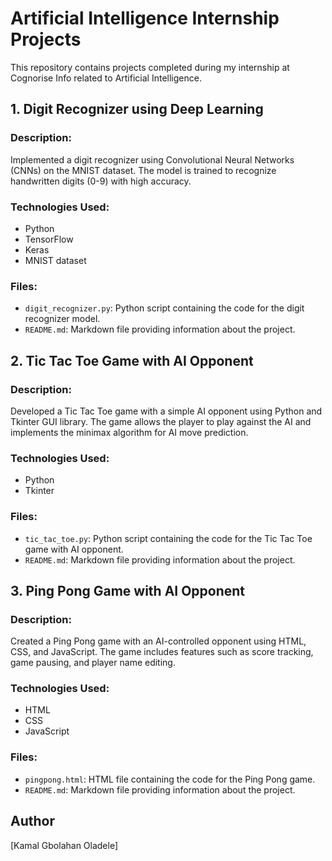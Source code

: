 # Artificial Intelligence Internship Projects

This repository contains projects completed during my internship at Cognorise Info related to Artificial Intelligence.

## 1. Digit Recognizer using Deep Learning

### Description:
Implemented a digit recognizer using Convolutional Neural Networks (CNNs) on the MNIST dataset. The model is trained to recognize handwritten digits (0-9) with high accuracy.

### Technologies Used:
- Python
- TensorFlow
- Keras
- MNIST dataset

### Files:
- `digit_recognizer.py`: Python script containing the code for the digit recognizer model.
- `README.md`: Markdown file providing information about the project.

## 2. Tic Tac Toe Game with AI Opponent

### Description:
Developed a Tic Tac Toe game with a simple AI opponent using Python and Tkinter GUI library. The game allows the player to play against the AI and implements the minimax algorithm for AI move prediction.

### Technologies Used:
- Python
- Tkinter

### Files:
- `tic_tac_toe.py`: Python script containing the code for the Tic Tac Toe game with AI opponent.
- `README.md`: Markdown file providing information about the project.

## 3. Ping Pong Game with AI Opponent

### Description:
Created a Ping Pong game with an AI-controlled opponent using HTML, CSS, and JavaScript. The game includes features such as score tracking, game pausing, and player name editing.

### Technologies Used:
- HTML
- CSS
- JavaScript

### Files:
- `pingpong.html`: HTML file containing the code for the Ping Pong game.
- `README.md`: Markdown file providing information about the project.

## Author
[Kamal Gbolahan Oladele]
